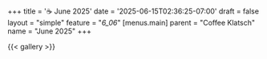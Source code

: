 +++
title = '☕ June 2025'
date = '2025-06-15T02:36:25-07:00'
draft = false
layout = "simple"
feature = "*6_06*"
[menus.main]
    parent = "Coffee Klatsch"
    name = "June 2025"
+++


{{< gallery >}}
